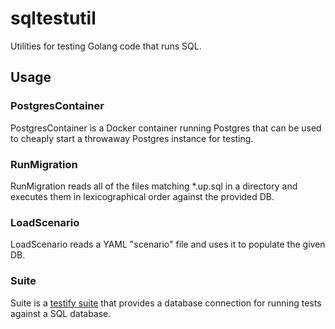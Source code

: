 # sqltestutil

Utilities for testing Golang code that runs SQL.

## Usage

### PostgresContainer

PostgresContainer is a Docker container running Postgres that can be used to
cheaply start a throwaway Postgres instance for testing.

### RunMigration

RunMigration reads all of the files matching *.up.sql in a directory and
executes them in lexicographical order against the provided DB.

### LoadScenario

LoadScenario reads a YAML "scenario" file and uses it to populate the given DB.

### Suite

Suite is a [testify
suite](https://pkg.go.dev/github.com/stretchr/testify@v1.7.0/suite#Suite) that
provides a database connection for running tests against a SQL database.
